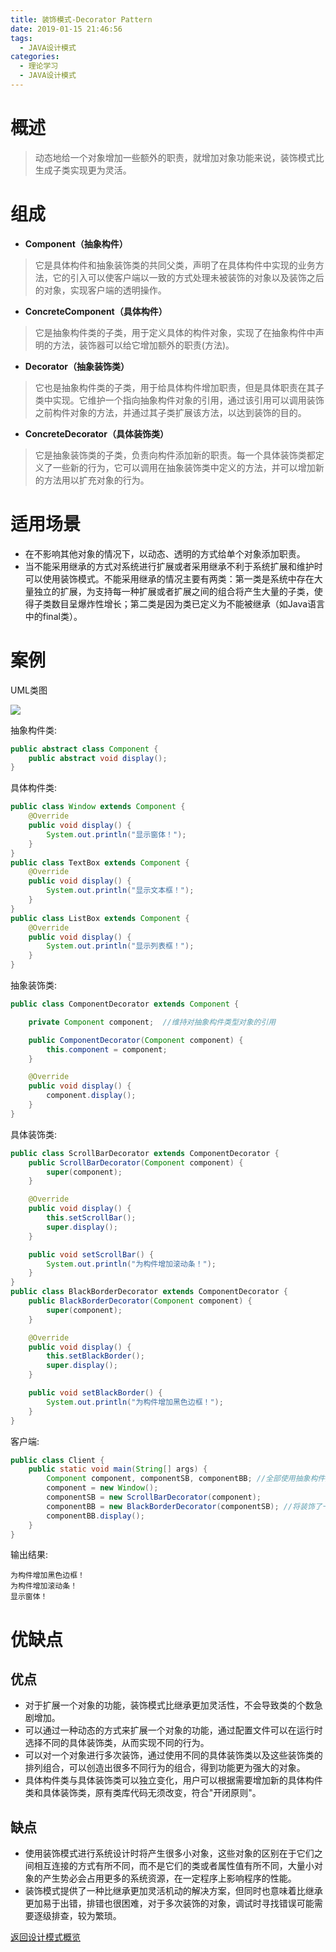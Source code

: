 ```yaml
---
title: 装饰模式-Decorator Pattern
date: 2019-01-15 21:46:56
tags:
  - JAVA设计模式
categories: 
  - 理论学习
  - JAVA设计模式
---
```


# 概述
> 动态地给一个对象增加一些额外的职责，就增加对象功能来说，装饰模式比生成子类实现更为灵活。<!-- more -->

# 组成

- **Component（抽象构件）**
> 它是具体构件和抽象装饰类的共同父类，声明了在具体构件中实现的业务方法，它的引入可以使客户端以一致的方式处理未被装饰的对象以及装饰之后的对象，实现客户端的透明操作。
- **ConcreteComponent（具体构件）**
> 它是抽象构件类的子类，用于定义具体的构件对象，实现了在抽象构件中声明的方法，装饰器可以给它增加额外的职责(方法)。
- **Decorator（抽象装饰类）**
> 它也是抽象构件类的子类，用于给具体构件增加职责，但是具体职责在其子类中实现。它维护一个指向抽象构件对象的引用，通过该引用可以调用装饰之前构件对象的方法，并通过其子类扩展该方法，以达到装饰的目的。
- **ConcreteDecorator（具体装饰类）**
> 它是抽象装饰类的子类，负责向构件添加新的职责。每一个具体装饰类都定义了一些新的行为，它可以调用在抽象装饰类中定义的方法，并可以增加新的方法用以扩充对象的行为。

# 适用场景

- 在不影响其他对象的情况下，以动态、透明的方式给单个对象添加职责。
- 当不能采用继承的方式对系统进行扩展或者采用继承不利于系统扩展和维护时可以使用装饰模式。不能采用继承的情况主要有两类：第一类是系统中存在大量独立的扩展，为支持每一种扩展或者扩展之间的组合将产生大量的子类，使得子类数目呈爆炸性增长；第二类是因为类已定义为不能被继承（如Java语言中的final类）。

# 案例

UML类图

![](https://i.imgur.com/mlnhbhf.png)

抽象构件类:

```java
public abstract class Component {
    public abstract void display();
}
```

具体构件类:

```java
public class Window extends Component {
    @Override
    public void display() {
        System.out.println("显示窗体！");
    }
}
public class TextBox extends Component {
    @Override
    public void display() {
        System.out.println("显示文本框！");
    }
}
public class ListBox extends Component {
    @Override
    public void display() {
        System.out.println("显示列表框！");
    }
}
```

抽象装饰类:

```java
public class ComponentDecorator extends Component {

    private Component component;  //维持对抽象构件类型对象的引用

    public ComponentDecorator(Component component) {
        this.component = component;
    }

    @Override
    public void display() {
        component.display();
    }
}
```

具体装饰类:

```java
public class ScrollBarDecorator extends ComponentDecorator {
    public ScrollBarDecorator(Component component) {
        super(component);
    }

    @Override
    public void display() {
        this.setScrollBar();
        super.display();
    }

    public void setScrollBar() {
        System.out.println("为构件增加滚动条！");
    }
}
public class BlackBorderDecorator extends ComponentDecorator {
    public BlackBorderDecorator(Component component) {
        super(component);
    }

    @Override
    public void display() {
        this.setBlackBorder();
        super.display();
    }

    public void setBlackBorder() {
        System.out.println("为构件增加黑色边框！");
    }
}
```

客户端:

```java
public class Client {
    public static void main(String[] args) {
        Component component, componentSB, componentBB; //全部使用抽象构件定义
        component = new Window();
        componentSB = new ScrollBarDecorator(component);
        componentBB = new BlackBorderDecorator(componentSB); //将装饰了一次之后的对象继续注入到另一个装饰类中，进行第二次装饰
        componentBB.display();
    }
}
```

输出结果:

```
为构件增加黑色边框！
为构件增加滚动条！
显示窗体！
```

# 优缺点

## 优点

- 对于扩展一个对象的功能，装饰模式比继承更加灵活性，不会导致类的个数急剧增加。
- 可以通过一种动态的方式来扩展一个对象的功能，通过配置文件可以在运行时选择不同的具体装饰类，从而实现不同的行为。
- 可以对一个对象进行多次装饰，通过使用不同的具体装饰类以及这些装饰类的排列组合，可以创造出很多不同行为的组合，得到功能更为强大的对象。
- 具体构件类与具体装饰类可以独立变化，用户可以根据需要增加新的具体构件类和具体装饰类，原有类库代码无须改变，符合"开闭原则"。

## 缺点

- 使用装饰模式进行系统设计时将产生很多小对象，这些对象的区别在于它们之间相互连接的方式有所不同，而不是它们的类或者属性值有所不同，大量小对象的产生势必会占用更多的系统资源，在一定程序上影响程序的性能。
- 装饰模式提供了一种比继承更加灵活机动的解决方案，但同时也意味着比继承更加易于出错，排错也很困难，对于多次装饰的对象，调试时寻找错误可能需要逐级排查，较为繁琐。

[返回设计模式概览](#理论学习/JAVA设计模式/设计模式概览)
